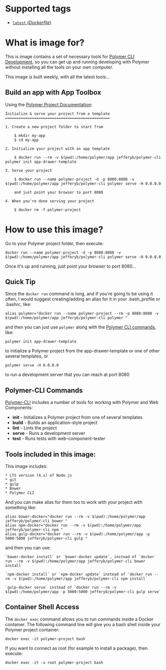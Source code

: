 # Supported tags

-	[`latest` (*Dockerfile*)](https://github.com/jefferyb/docker-polymer-cli/blob/master/Dockerfile)

# What is image for?
This is image contains a set of necessary tools for [Polymer CLI Development](https://www.polymer-project.org/1.0/start/toolbox/set-up),
so you can get up and running developing with Polymer without installing all the tools on your own computer.

This image is built weekly, with all the latest tools...

## Build an app with App Toolbox

Using the [Polymer Project Documentation](https://www.polymer-project.org/1.0/start/toolbox/set-up):

	Initialize & serve your project from a template
	===============================================

	1. Create a new project folder to start from

		$ mkdir my-app
		$ cd my-app

	2. Initialize your project with an app template

		$ docker run --rm -v $(pwd):/home/polymer/app jefferyb/polymer-cli polymer init app-drawer-template

	3. Serve your project

		$ docker run --name polymer-project -d -p 8080:8080 -v $(pwd):/home/polymer/app jefferyb/polymer-cli polymer serve -H 0.0.0.0

		and just point your browser to port 8080

	4. When you're done serving your project

		$ docker rm -f polymer-project

# How to use this image?

Go to your Polymer project folder, then execute:

```console
docker run --name polymer-project -d -p 8080:8080 -v $(pwd):/home/polymer/app jefferyb/polymer-cli polymer serve -H 0.0.0.0
```

Once it's up and running, just point your browser to port 8080...

## Quick Tip

Since the `docker run` command is long, and if you're going to be using it often, I would suggest creating/adding an alias for it in your .bash_profile or .bashrc, like:

```console
alias polymer="docker run --name polymer-project --rm -p 8080:8080 -v $(pwd):/home/polymer/app jefferyb/polymer-cli polymer "
```

and then you can just use `polymer` along with the [Polymer CLI commands](https://github.com/Polymer/polymer-cli), like:

```console
polymer init app-drawer-template
```
to initialize a Polymer project from the app-drawer-template or one of other several templates, or

```console
polymer serve -H 0.0.0.0
```
to run a development server that you can reach at port 8080

## Polymer-CLI Commands

[Polymer-CLI](https://github.com/Polymer/polymer-cli) includes a number of tools for working with Polymer and Web Components:

  * __init__ - Initializes a Polymer project from one of several templates
  * __build__	- Builds an application-style project
  * __lint__ - Lints the project
  * __serve__	- Runs a development server
  * __test__ - Runs tests with web-component-tester

## Tools included in this image:

This image includes:

	* LTS version (4.x) of Node.js
	* git
	* gulp
	* Bower
	* Polymer CLI

And you can make alias for them too to work with your project with something like:
```console
alias bower-docker="docker run --rm -v $(pwd):/home/polymer/app jefferyb/polymer-cli bower "
alias npm-docker="docker run --rm -v $(pwd):/home/polymer/app jefferyb/polymer-cli npm "
alias gulp-docker="docker run --rm -v $(pwd):/home/polymer/app -p 5000:5000 jefferyb/polymer-cli gulp "
```
and then you can use:

	`bower-docker install` or `bower-docker update`, instead of `docker run --rm -v $(pwd):/home/polymer/app jefferyb/polymer-cli bower install`

	`npm-docker install` or `npm-docker update` instead of `docker run --rm -v $(pwd):/home/polymer/app jefferyb/polymer-cli npm install`

	`gulp-docker serve` instead of `docker run --rm -v $(pwd):/home/polymer/app -p 5000:5000 jefferyb/polymer-cli gulp serve`

## Container Shell Access

The `docker exec` command allows you to run commands inside a Docker container. The following command line will give you a bash shell inside your Polymer project container:

```console
docker exec -it polymer-project bash
```

If you want to connect as root (for example to install a package), then execute:

```console
docker exec -it -u root polymer-project bash
```
